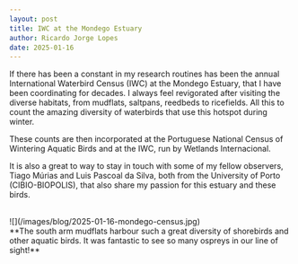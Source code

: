 ```yaml
---
layout: post
title: IWC at the Mondego Estuary 
author: Ricardo Jorge Lopes
date: 2025-01-16
---
```


If there has been a constant in my research routines has been the annual International Waterbird Census (IWC) at the Mondego Estuary, that I have been coordinating for decades. I always feel revigorated after visiting the diverse habitats, from mudflats, saltpans, reedbeds to ricefields. All this to count the amazing diversity of waterbirds that use this hotspot during winter.

These counts are then incorporated at the Portuguese National Census of Wintering Aquatic Birds and at the IWC, run by Wetlands Internacional.

It is also a great to way to stay in touch with some of my fellow observers, Tiago Múrias and Luis Pascoal da Silva, both from the University of Porto (CIBIO-BIOPOLIS), that also share my passion for this estuary and these birds.

<br>
![](/images/blog/2025-01-16-mondego-census.jpg)
<br>
**The south arm mudflats harbour such a great diversity of shorebirds and other aquatic birds. It was fantastic to see so many ospreys in our line of sight!**
